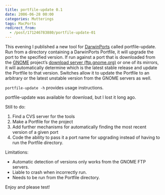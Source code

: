 ```yaml
---
title: portfile-update 0.1
date: 2006-06-28 00:00
categories: Mutterings
tags: MacPorts
redirect_from:
  - /post/171246783880/portfile-update-01
---
```

This evening I published a new tool for [DarwinPorts](https://www.darwinports.org) called portfile-update. Run from a directory containing a DarwinPorts Portfile, it will upgrade the port to the specified version. If run against a port that is downloaded from the [GNOME](https://www.gnome.org) project&rsquo;s [download server (ftp.gnome.org)](https://ftp.gnome.org) or one of its mirrors, it will automatically determine which is the latest stable release and update the Portfile to that version. Switches allow it to update the Portfile to an arbitrary or the latest unstable version from the GNOME servers as well.

`portfile-update -h` provides usage instructions.

portfile-update was available for download, but I lost it long ago.

Still to do:

1. Find a CVS server for the tools
2. Make a Portfile for the project
3. Add further mechanisms for automatically finding the most recent version of a given port
4. Code the ability to pass it a port name for upgrading instead of having to run the Portfile directory.

Limitations:

* Automatic detection of versions only works from the GNOME FTP servers.
* Liable to crash when incorrectly run.
* Needs to be run from the Portfile directory.

Enjoy and please test!
